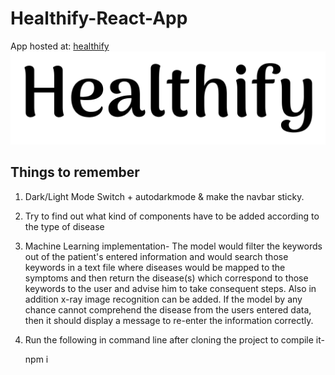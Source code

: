 # Healthify-React-App
App hosted at: [healthify](https://healthify-code-mergers.netlify.app)
![HealthifyLogo](./public/logoother.png)
## Things to remember
1) Dark/Light Mode Switch + autodarkmode & make the navbar sticky.
2) Try to find out what kind of components have to be added according to the type of disease
3) Machine Learning implementation-
   The model would filter the keywords out of the patient's entered information and would 
   search those keywords in a text file where diseases would be mapped to the symptoms and then
   return the disease(s) which correspond to those keywords to the user and advise him to take
   consequent steps.
   Also in addition x-ray image recognition can be added.
   If the model by any chance cannot comprehend the disease from the users entered data, then
   it should display a message to re-enter the information correctly.
   
4) Run the following in command line after cloning the project to compile it-

   npm i 

   <!-- npm install --save react-spinners
   
   npm install react-bootstrap bootstrap@4.6.0

   npm i firebase

   npm i react-router-dom -->


